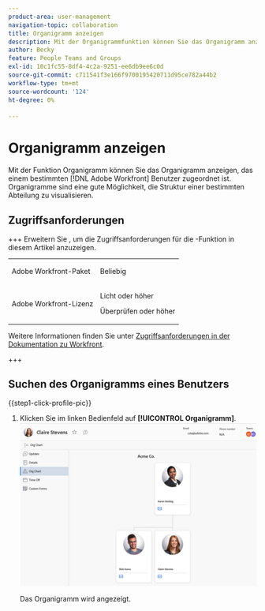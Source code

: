 ```yaml
---
product-area: user-management
navigation-topic: collaboration
title: Organigramm anzeigen
description: Mit der Organigrammfunktion können Sie das Organigramm anzeigen, das einem bestimmten Adobe Workfront-Benutzer zugeordnet ist. Organigramme sind eine gute Möglichkeit, die Struktur einer bestimmten Abteilung zu visualisieren.
author: Becky
feature: People Teams and Groups
exl-id: 10c1fc55-8df4-4c2a-9251-ee6db9ee6c0d
source-git-commit: c711541f3e166f9700195420711d95ce782a44b2
workflow-type: tm+mt
source-wordcount: '124'
ht-degree: 0%

---
```


# Organigramm anzeigen

Mit der Funktion Organigramm können Sie das Organigramm anzeigen, das einem bestimmten [!DNL Adobe Workfront] Benutzer zugeordnet ist. Organigramme sind eine gute Möglichkeit, die Struktur einer bestimmten Abteilung zu visualisieren.

## Zugriffsanforderungen

+++ Erweitern Sie , um die Zugriffsanforderungen für die -Funktion in diesem Artikel anzuzeigen.

<table style="table-layout:auto">
 <col> 
 <col> 
 <tbody> 
  <tr> 
   <td>Adobe Workfront-Paket</td> 
   <td><p>Beliebig</p></td> 
  </tr> 
  <tr> 
   <td>Adobe Workfront-Lizenz</td> 
   <td>
   <p>Licht oder höher</p>
   <p>Überprüfen oder höher</p></td>
  </tr> 
 </tbody> 
</table>

Weitere Informationen finden Sie unter [Zugriffsanforderungen in der Dokumentation zu Workfront](/help/quicksilver/administration-and-setup/add-users/access-levels-and-object-permissions/access-level-requirements-in-documentation.md).

+++

## Suchen des Organigramms eines Benutzers

{{step1-click-profile-pic}}

1. Klicken Sie im linken Bedienfeld auf **[!UICONTROL Organigramm]**.
   ![Organigramm](assets/org-chart-2025.png)

   Das Organigramm wird angezeigt.
